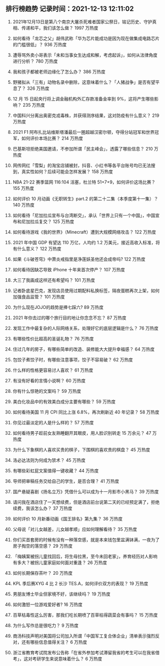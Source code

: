 
## 排行榜趋势 记录时间：2021-12-13 12:11:02
  
  1. 2021年12月13日是第八个南京大屠杀死难者国家公祭日，铭记历史、守护真相、传递和平，我们该怎么做？ 1997 万热度
    
  2. 如何看待「龙芯之父」胡伟武称「华为芯片能成功是因为现在做集成电路芯片的门槛很低」？ 936 万热度
    
  3. 遭辱骂外卖小哥表示「未和当事女生达成和解，考虑起诉」，如何从法律角度进行分析？ 780 万热度
    
  4. 我和孩子都被老师边缘化了怎么办？ 386 万热度
    
  5. 野猪拟从「三有」动物名录中删除，这意味着什么？「人猪战争」是否有望平息了？ 326 万热度
    
  6. 12 月 15 日起央行将上调金融机构外汇存款准备金率到 9%，这将产生哪些影响？ 235 万热度
    
  7. 中国科兴分离出奥密克戎毒株，并获得测序结果，这对防疫有什么意义？ 219 万热度
    
  8. 2021 F1 阿布扎比站维斯塔潘最后一圈超越汉密尔顿，夺得分站冠军和世界冠军，如何评价本场比赛？ 214 万热度
    
  9. 巴基斯坦拒绝美国邀请，不参加所谓「民主峰会」，透露了哪些信息？ 210 万热度
    
  10. 网传网红「雪梨」的淘宝店铺被封，抖音、小红书等各平台账号均已无法搜到，真实性如何？后续可能会怎样发展？ 158 万热度
    
  11. NBA 21-22 赛季篮网 116:104 活塞，杜兰特 51+7+9，如何评价这场比赛？ 155 万热度
    
  12. 如何评价 10 月动画《无职转生》part.2 的第二十二集（本季度第十一集）？ 140 万热度
    
  13. 如何看待「尼加拉瓜宣布与台湾断交」，承认「世界上只有一个中国」，中国宣布和尼加拉瓜复交？ 125 万热度
    
  14. 如何看待游戏《我的世界》（Minecraft）遭到大规模网络攻击？ 122 万热度
    
  15. 2021 年中国 GDP 有望达 110 万亿，人均约 1.2 万美元，接近高收入标准，将有什么意义？ 122 万热度
    
  16. 如果《斗破苍穹》中萧炎戒指里是净莲妖圣他还会成帝吗? 122 万热度
    
  17. 如何看待因缺芯导致 iPhone 十年来首次停产？ 107 万热度
    
  18. 大三了我画成这样还有希望吗？ 101 万热度
    
  19. 记者卧底星巴克，发现店员使用过期配料私换标签，隔夜蛋糕再次上架，如何加强食品监管？ 101 万热度
    
  20. 为什么现在JOJO的趋势是捧七踩六? 89 万热度
    
  21. 2021 年你去过的哪个旅行目的地让你念念不忘？ 87 万热度
    
  22. 发现工作中最复杂的人际网络关系，处理好它的底层逻辑是什么？ 76 万热度
    
  23. 有哪些性价比超高的圣诞礼物？ 76 万热度
    
  24. 住过几年的房子，有哪些简单的改造、装修能大大提升幸福感？ 64 万热度
    
  25. 包饺子煮饺子时，有哪些注意事项，饺子不容易破？ 62 万热度
    
  26. 什么样的性格更容易讨人喜欢？ 61 万热度
    
  27. 有没有好看的言情小说啊？ 60 万热度
    
  28. 你有什么惊艳的文案吗？ 59 万热度
    
  29. 美白化妆品中的有效美白成分主要有哪些？ 59 万热度
    
  30. 如何看待美国 11 月 CPI 同比上涨 6.8%，再次刷新近 40 年记录？ 58 万热度
    
  31. 你见过最淡定的人是什么样的？ 57 万热度
    
  32. 如何看待男子趁前女友熟睡翻开其眼皮，用人脸识别转走 15 万余元？ 47 万热度
    
  33. 为什么下象棋的人喜欢买贵的棋子，下围棋的喜欢贵的棋盘？ 45 万热度
    
  34. 洛必达法则为何成为禁术？ 45 万热度
    
  35. 有哪些彩虹屁文案值得一键收藏？ 44 万热度
    
  36. 导师把审稿任务交给自己的学生，是否合理？ 41 万热度
    
  37. 国产悬疑喜剧《扬名立万》凭借什么可以成为十一月影市小黑马？ 39 万热度
    
  38. 请问我在酒店住了一天想续费，但是酒店前台说第二天的已经预定满了，拒绝续费，我该怎么办？ 37 万热度
    
  39. 如何评价 10 月新番动画《国王排名》第九集？ 36 万热度
    
  40. 父母说「对儿女越差，儿女越孝顺」应如何理解看待？ 35 万热度
    
  41. 你们买首套房的时候有没有一种落空感，就是本来钱包里盆满钵满，一夜为了房子掏空的落空感？ 29 万热度
    
  42. 「梅姨案被拐儿童找回后，将生母拉黑，至今未回老家」，养育经历对人影响有多大？被拐儿童家庭如何面对重逢？ 26 万热度
    
  43. 如何长期保存茶叶？ 20 万热度
    
  44. KPL 季后赛XYG 4 比 2 长沙 TES.A，如何评价双方的表现？ 19 万热度
    
  45. 男朋友博士毕业但家境不好，该继续吗？ 19 万热度
    
  46. 如何激怒一位游戏爱好者? 16 万热度
    
  47. 百草枯毒性这么厉害，那我们吃长期喷了百草枯得蔬菜会有事吗？ 15 万热度
    
  48. 为什么写作总是很吃力？ 9 万热度
    
  49. 商汤科技声明对美国将公司加入所谓「中国军工复合体企业」清单表示强烈反对，还有哪些信息值得关注？ 6 万热度
    
  50. 浙江省教育考试院发布公告称「在省外参加考试滞留我省的考生可以在我省借考」，这对考研学生来说意味着什么？ 6 万热度
    